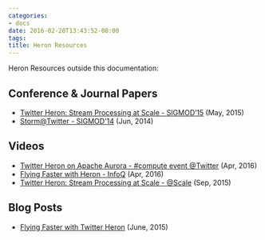 ```yaml
---
categories:
- docs
date: 2016-02-28T13:43:52-08:00
tags:
title: Heron Resources
---
```

Heron Resources outside this documentation:
## Conference & Journal Papers
* [Twitter Heron: Stream Processing at
  Scale - SIGMOD’15](http://dl.acm.org/citation.cfm?id=2742788) (May, 2015)
* [Storm@Twitter - SIGMOD'14](http://dl.acm.org/citation.cfm?id=2595641) (Jun, 2014)

## Videos
* [Twitter Heron on Apache Aurora - #compute event @Twitter](https://m.youtube.com/watch?v=ua0ufmr9sQI&feature=youtu.be) (Apr, 2016)
* [Flying Faster with Heron - InfoQ](http://www.infoq.com/presentations/twitter-heron) (Apr, 2016)
* [Twitter Heron: Stream Processing at
  Scale - @Scale](https://www.youtube.com/watch?v=pUaFOuGgmco) (Sep, 2015)

## Blog Posts
* [Flying Faster with Twitter
  Heron](https://blog.twitter.com/2015/flying-faster-with-twitter-heron) (June, 2015)
